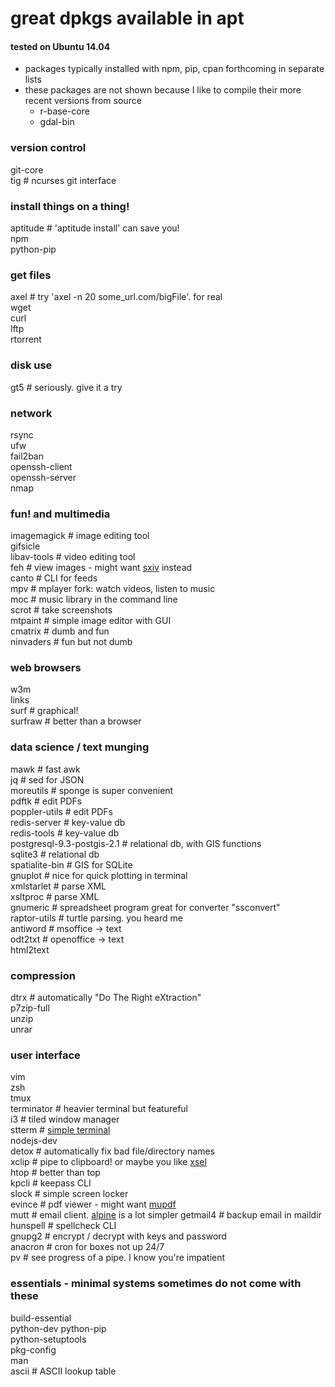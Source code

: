 # great dpkgs available in apt  
#### tested on Ubuntu 14.04  

* packages typically installed with npm, pip, cpan forthcoming in separate lists  
* these packages are not shown because I like to compile their more recent versions from source
  * r-base-core
  * gdal-bin

### version control    
git-core     
tig # ncurses git interface    

### install things on a thing!    
aptitude # 'aptitude install' can save you!    
npm    
python-pip  

### get files    
axel # try 'axel -n 20 some_url.com/bigFile'. for real    
wget    
curl     
lftp    
rtorrent    

### disk use    
gt5 # seriously.  give it a try    

### network    
rsync     
ufw    
fail2ban    
openssh-client    
openssh-server    
nmap     

### fun! and multimedia    
imagemagick # image editing tool    
gifsicle  
libav-tools # video editing tool    
feh # view images - might want [sxiv](https://github.com/muennich/sxiv) instead    
canto # CLI for feeds    
mpv # mplayer fork: watch videos, listen to music  
moc # music library in the command line    
scrot # take screenshots    
mtpaint # simple image editor with GUI    
cmatrix # dumb and fun    
ninvaders # fun but not dumb    

### web browsers    
w3m    
links    
surf # graphical!    
surfraw # better than a browser    

### data science / text munging    
mawk # fast awk    
jq # sed for JSON    
moreutils # sponge is super convenient    
pdftk # edit PDFs    
poppler-utils # edit PDFs    
redis-server # key-value db    
redis-tools # key-value db    
postgresql-9.3-postgis-2.1 # relational db, with GIS functions    
sqlite3 # relational db    
spatialite-bin # GIS for SQLite    
gnuplot # nice for quick plotting in terminal    
xmlstarlet # parse XML    
xsltproc # parse XML    
gnumeric # spreadsheet program great for converter "ssconvert"    
raptor-utils # turtle parsing.  you heard me    
antiword # msoffice -> text    
odt2txt # openoffice -> text    
html2text    

### compression    
dtrx # automatically "Do The Right eXtraction"    
p7zip-full     
unzip     
unrar     

### user interface    
vim    
zsh  
tmux    
terminator # heavier terminal but featureful  
i3 # tiled window manager  
stterm # [simple terminal](http://st.suckless.org/)  
nodejs-dev   
detox # automatically fix bad file/directory names    
xclip # pipe to clipboard! or maybe you like [xsel](https://github.com/kfish/xsel)  
htop # better than top    
kpcli # keepass CLI    
slock # simple screen locker    
evince # pdf viewer - might want [mupdf](http://www.mupdf.com/)    
mutt # email client. [alpine](https://en.wikipedia.org/wiki/Alpine_(email_client)) is a lot simpler    
getmail4 # backup email in maildir    
hunspell # spellcheck CLI    
gnupg2 # encrypt / decrypt with keys and password    
anacron # cron for boxes not up 24/7    
pv # see progress of a pipe. I know you're impatient    

### essentials - minimal systems sometimes do not come with these    
build-essential    
python-dev python-pip  
python-setuptools  
pkg-config  
man    
ascii # ASCII lookup table    
